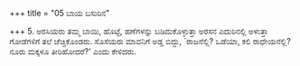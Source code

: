 +++
title = "05 ಬಾಯ ಬಸುರಿನ"

+++
5. ಅರಸಿಯರು ತಮ್ಮ ಬಾಯಿ, ಹೊಟ್ಟೆ, ಹಣೆಗಳನ್ನು ಬಡಿದುಕೊಳ್ಳುತ್ತಾ ಅರಸನ ಎದುರಿನಲ್ಲಿ ಅಳುತ್ತಾ ಗೋಡೆಗಳಿಗೆ ತಲೆ ಚೆಚ್ಚಿಕೊಂಡರು.  ಸೊಸೆಯರು ಮಾವನಿಗೆ ಅಡ್ಡ ಬಿದ್ದು, `ರಾಜನೆಲ್ಲಿ? ಒಡೆಯಾ, ಕಲಿ ರಾಧೇಯನೆಲ್ಲಿ? ನೂರು ಮಕ್ಕಳೂ ತೀರಿಹೋದರೆ?' ಎಂದು ಕೇಳಿದರು.